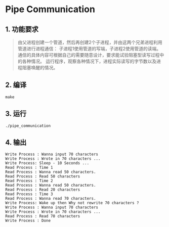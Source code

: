 # Pipe Communication
## 1. 功能要求
>由父进程创建一个管道，然后再创建2个子进程，并由这两个兄弟进程利用管道进行进程通信：
子进程1使用管道的写端，子进程2使用管道的读端。
通信的具体内容可根据自己的需要随意设计，要求能试验阻塞型读写过程中的各种情况。
运行程序，观察各种情况下，进程实际读写的字节数以及进程阻塞唤醒的情况。

## 2. 编译
```
make
```

## 3. 运行
```
./pipe_communication
```

## 4. 输出
```
Write Process : Wanna input 70 characters 
Write Process : Wrote in 70 characters ... 
Write Process: Sleep - 10 Seconds ... 
Read Process : Time 1 
Read Process : Wanna read 50 characters. 
Read Process : Read 50 characters 
Read Process : Time 2
Read Process : Wanna read 50 characters. 
Read Process : Read 20 characters 
Read Process : Time 3
Read Process : Wanna read 70 characters.
Write Process: Wake up then Why not rewrite 70 characters ? 
Write Process : Wanna input 70 characters 
Write Process : Wrote in 70 characters ... 
Read Process : Read 70 characters 
Write Process : Done 
```
